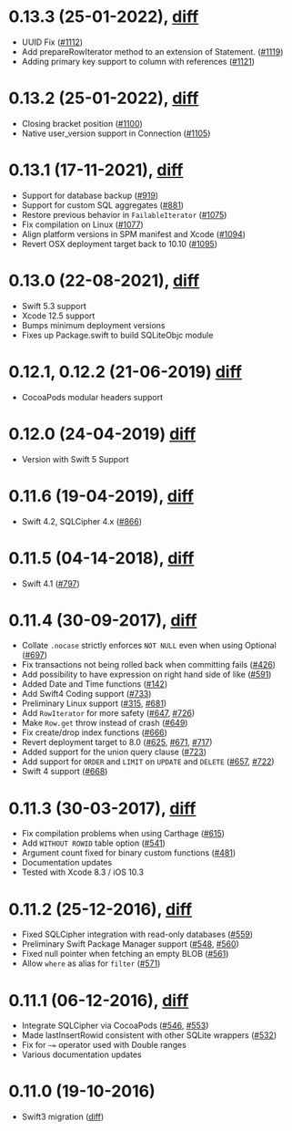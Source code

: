 0.13.3 (25-01-2022), [diff][diff-0.13.3]
========================================

* UUID Fix ([#1112][])
* Add prepareRowIterator method to an extension of Statement. ([#1119][])
* Adding primary key support to column with references ([#1121][])

0.13.2 (25-01-2022), [diff][diff-0.13.2]
========================================

* Closing bracket position ([#1100][])
* Native user_version support in Connection ([#1105][])

0.13.1 (17-11-2021), [diff][diff-0.13.1]
========================================

* Support for database backup ([#919][])
* Support for custom SQL aggregates ([#881][])
* Restore previous behavior in `FailableIterator` ([#1075][])
* Fix compilation on Linux ([#1077][])
* Align platform versions in SPM manifest and Xcode ([#1094][])
* Revert OSX deployment target back to 10.10 ([#1095][])

0.13.0 (22-08-2021), [diff][diff-0.13.0]
========================================

* Swift 5.3 support
* Xcode 12.5 support
* Bumps minimum deployment versions
* Fixes up Package.swift to build SQLiteObjc module

0.12.1, 0.12.2 (21-06-2019) [diff][diff-0.12.2]
========================================

* CocoaPods modular headers support

0.12.0 (24-04-2019) [diff][diff-0.12.0]
========================================

* Version with Swift 5 Support

0.11.6 (19-04-2019), [diff][diff-0.11.6]
========================================

* Swift 4.2, SQLCipher 4.x ([#866][])

0.11.5 (04-14-2018), [diff][diff-0.11.5]
========================================

* Swift 4.1 ([#797][])

0.11.4 (30-09-2017), [diff][diff-0.11.4]
========================================

* Collate `.nocase` strictly enforces `NOT NULL` even when using Optional ([#697][])
* Fix transactions not being rolled back when committing fails ([#426][])
* Add possibility to have expression on right hand side of like ([#591][])
* Added Date and Time functions ([#142][])
* Add Swift4 Coding support ([#733][])
* Preliminary Linux support ([#315][], [#681][])
* Add `RowIterator` for more safety ([#647][], [#726][])
* Make `Row.get` throw instead of crash ([#649][])
* Fix create/drop index functions ([#666][])
* Revert deployment target to 8.0 ([#625][], [#671][], [#717][])
* Added support for the union query clause ([#723][])
* Add support for `ORDER` and `LIMIT` on `UPDATE` and `DELETE` ([#657][], [#722][])
* Swift 4 support ([#668][])

0.11.3 (30-03-2017), [diff][diff-0.11.3]
========================================

* Fix compilation problems when using Carthage ([#615][])
* Add `WITHOUT ROWID` table option ([#541][])
* Argument count fixed for binary custom functions ([#481][])
* Documentation updates
* Tested with Xcode 8.3 / iOS 10.3

0.11.2 (25-12-2016), [diff][diff-0.11.2]
========================================

* Fixed SQLCipher integration with read-only databases ([#559][])
* Preliminary Swift Package Manager support ([#548][], [#560][])
* Fixed null pointer when fetching an empty BLOB ([#561][])
* Allow `where` as alias for `filter` ([#571][])

0.11.1 (06-12-2016), [diff][diff-0.11.1]
========================================

* Integrate SQLCipher via CocoaPods ([#546][], [#553][])
* Made lastInsertRowid consistent with other SQLite wrappers ([#532][])
* Fix for `~=` operator used with Double ranges
* Various documentation updates

0.11.0 (19-10-2016)
===================

* Swift3 migration ([diff][diff-0.11.0])


[diff-0.11.0]: https://github.com/stephencelis/SQLite.swift/compare/0.10.1...0.11.0
[diff-0.11.1]: https://github.com/stephencelis/SQLite.swift/compare/0.11.0...0.11.1
[diff-0.11.2]: https://github.com/stephencelis/SQLite.swift/compare/0.11.1...0.11.2
[diff-0.11.3]: https://github.com/stephencelis/SQLite.swift/compare/0.11.2...0.11.3
[diff-0.11.4]: https://github.com/stephencelis/SQLite.swift/compare/0.11.3...0.11.4
[diff-0.11.5]: https://github.com/stephencelis/SQLite.swift/compare/0.11.4...0.11.5
[diff-0.11.6]: https://github.com/stephencelis/SQLite.swift/compare/0.11.5...0.11.6
[diff-0.12.0]: https://github.com/stephencelis/SQLite.swift/compare/0.11.6...0.12.0
[diff-0.12.2]: https://github.com/stephencelis/SQLite.swift/compare/0.12.0...0.12.2
[diff-0.13.0]: https://github.com/stephencelis/SQLite.swift/compare/0.12.2...0.13.0
[diff-0.13.1]: https://github.com/stephencelis/SQLite.swift/compare/0.13.0...0.13.1
[diff-0.13.2]: https://github.com/stephencelis/SQLite.swift/compare/0.13.1...0.13.2
[diff-0.13.3]: https://github.com/stephencelis/SQLite.swift/compare/0.13.2...0.13.3

[#142]: https://github.com/stephencelis/SQLite.swift/issues/142
[#315]: https://github.com/stephencelis/SQLite.swift/issues/315
[#426]: https://github.com/stephencelis/SQLite.swift/pull/426
[#481]: https://github.com/stephencelis/SQLite.swift/pull/481
[#532]: https://github.com/stephencelis/SQLite.swift/issues/532
[#541]: https://github.com/stephencelis/SQLite.swift/issues/541
[#546]: https://github.com/stephencelis/SQLite.swift/issues/546
[#548]: https://github.com/stephencelis/SQLite.swift/pull/548
[#553]: https://github.com/stephencelis/SQLite.swift/pull/553
[#559]: https://github.com/stephencelis/SQLite.swift/pull/559
[#560]: https://github.com/stephencelis/SQLite.swift/pull/560
[#561]: https://github.com/stephencelis/SQLite.swift/issues/561
[#571]: https://github.com/stephencelis/SQLite.swift/issues/571
[#591]: https://github.com/stephencelis/SQLite.swift/pull/591
[#615]: https://github.com/stephencelis/SQLite.swift/pull/615
[#625]: https://github.com/stephencelis/SQLite.swift/issues/625
[#647]: https://github.com/stephencelis/SQLite.swift/pull/647
[#649]: https://github.com/stephencelis/SQLite.swift/pull/649
[#657]: https://github.com/stephencelis/SQLite.swift/issues/657
[#666]: https://github.com/stephencelis/SQLite.swift/pull/666
[#668]: https://github.com/stephencelis/SQLite.swift/pull/668
[#671]: https://github.com/stephencelis/SQLite.swift/issues/671
[#681]: https://github.com/stephencelis/SQLite.swift/issues/681
[#697]: https://github.com/stephencelis/SQLite.swift/issues/697
[#717]: https://github.com/stephencelis/SQLite.swift/issues/717
[#722]: https://github.com/stephencelis/SQLite.swift/pull/722
[#723]: https://github.com/stephencelis/SQLite.swift/pull/723
[#733]: https://github.com/stephencelis/SQLite.swift/pull/733
[#726]: https://github.com/stephencelis/SQLite.swift/pull/726
[#797]: https://github.com/stephencelis/SQLite.swift/pull/797
[#866]: https://github.com/stephencelis/SQLite.swift/pull/866
[#881]: https://github.com/stephencelis/SQLite.swift/pull/881
[#919]: https://github.com/stephencelis/SQLite.swift/pull/919
[#1075]: https://github.com/stephencelis/SQLite.swift/pull/1075
[#1077]: https://github.com/stephencelis/SQLite.swift/issues/1077
[#1094]: https://github.com/stephencelis/SQLite.swift/pull/1094
[#1095]: https://github.com/stephencelis/SQLite.swift/pull/1095
[#1100]: https://github.com/stephencelis/SQLite.swift/pull/1100
[#1105]: https://github.com/stephencelis/SQLite.swift/pull/1105
[#1112]: https://github.com/stephencelis/SQLite.swift/pull/1112
[#1119]: https://github.com/stephencelis/SQLite.swift/pull/1119
[#1121]: https://github.com/stephencelis/SQLite.swift/pull/1121
